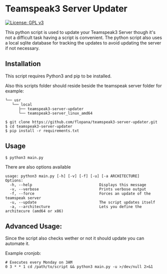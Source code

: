 # Teamspeak3 Server Updater
[![License: GPL v3](https://img.shields.io/badge/License-GPLv3-blue.svg)](https://www.gnu.org/licenses/gpl-3.0)

This python script is used to update your Teamspeak3 Server though it's not a difficult task having a script is convenient.
The python script also uses a local sqlite database for tracking the updates to avoid updating the server if not necessary.

## Installation
This script requires Python3 and pip to be installed.

Also this scripts folder should reside beside the teamspeak server folder for example:
```
└── usr
   └── local
      ├── teamspeak3-server-updater
      └── teamspeak3-server_linux_amd64
```
```shell script
$ git clone https://github.com/flopana/teamspeak3-server-updater.git
$ cd teamspeak3-server-updater
$ pip install -r requirements.txt
```

## Usage
```shell script
$ python3 main.py
```

There are also options available
```
usage: python3 main.py [-h] [-v] [-f] [-u] [-a ARCHITECTURE]
Options:
  -h, --help                              Displays this message
  -v, --verbose                           Prints verbose output
  -f, --force                             Forces an update of the teamspeak server
  -u, --update                            The script updates itself
  -a, --architecture                      Lets you define the architecure (amd64 or x86)
```

## Advanced Usage:
Since the script also checks wether or not it should update you can automate it.

Example cronjob:
```
# Executes every Monday on 3AM
0 3 * * 1 cd /path/to/script && python3 main.py -u >/dev/null 2>&1
```
